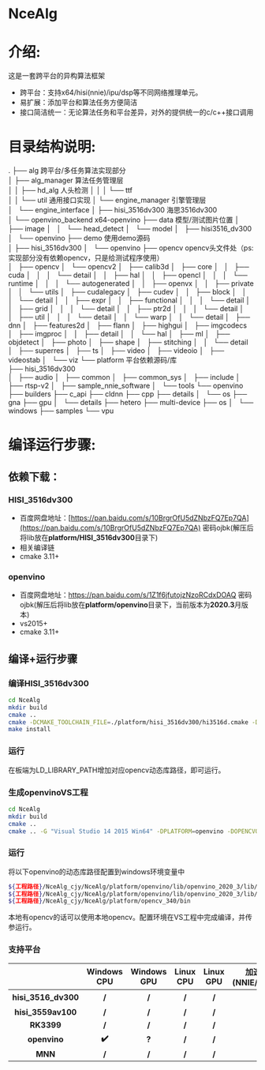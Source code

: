 # NceAlg
# 介绍:
这是一套跨平台的异构算法框架
- 跨平台：支持x64/hisi(nnie)/ipu/dsp等不同网络推理单元。
- 易扩展：添加平台和算法任务方便简洁
- 接口简洁统一：无论算法任务和平台差异，对外的提供统一的c/c++接口调用

# 目录结构说明:
.
├── alg   跨平台/多任务算法实现部分                                      
│   ├── alg_manager  算法任务管理层                                                                
│   │   ├── hd_alg  人头检测
│   │   │   └── ttf                            
│   │   └── util  通用接口实现
│   └── engine_manager  引擎管理层         
│       └── engine_interface
│           ├── hisi_3516dv300  海思3516dv300                   
│           └── openvino_backend  x64-openvino
├── data  模型/测试图片位置 
│   ├── image
│   │   └── head_detect
│   └── model
│       ├── hisi3516_dv300
│       └── openvino
├── demo  使用demo源码              
│   ├── hisi_3516dv300
│   └── openvino
├── opencv  opencv头文件处（ps:实现部分没有依赖opencv，只是给测试程序使用）   
│   ├── opencv
│   └── opencv2
│       ├── calib3d
│       ├── core
│       │   ├── cuda
│       │   │   └── detail
│       │   ├── hal
│       │   ├── opencl
│       │   │   └── runtime
│       │   │       └── autogenerated
│       │   ├── openvx
│       │   ├── private
│       │   └── utils
│       ├── cudalegacy
│       ├── cudev
│       │   ├── block
│       │   │   └── detail
│       │   ├── expr
│       │   ├── functional
│       │   │   └── detail
│       │   ├── grid
│       │   │   └── detail
│       │   ├── ptr2d
│       │   │   └── detail
│       │   ├── util
│       │   │   └── detail
│       │   └── warp
│       │       └── detail
│       ├── dnn
│       ├── features2d
│       ├── flann
│       ├── highgui
│       ├── imgcodecs
│       ├── imgproc
│       │   ├── detail
│       │   └── hal
│       ├── ml
│       ├── objdetect
│       ├── photo
│       ├── shape
│       ├── stitching
│       │   └── detail
│       ├── superres
│       ├── ts
│       ├── video
│       ├── videoio
│       ├── videostab
│       └── viz
└── platform  平台依赖源码/库   
    ├── hisi_3516dv300           
    │   ├── audio
    │   ├── common
    │   ├── common_sys
    │   ├── include
    │   ├── rtsp-v2
    │   ├── sample_nnie_software
    │   └── tools
    └── openvino
        ├── builders
        ├── c_api
        ├── cldnn
        ├── cpp
        ├── details
        │   └── os
        ├── gna
        ├── gpu
        │   └── details
        ├── hetero
        ├── multi-device
        ├── os
        │   └── windows
        ├── samples
        └── vpu

# 编译运行步骤:

## 依赖下载：

### HISI_3516dv300

- 百度网盘地址：[https://pan.baidu.com/s/10BrgrOfU5dZNbzFQ7Ep7QA](https://pan.baidu.com/s/10BrgrOfU5dZNbzFQ7Ep7QA) 密码ojbk(解压后将lib放在**platform/HISI_3516dv300**目录下)
- 相关编译链
- cmake 3.11+

### openvino

- 百度网盘地址：https://pan.baidu.com/s/1Z1f6jfutojzNzoRCdxDOAQ 密码ojbk(解压后将lib放在**platform/openvino**目录下，当前版本为**2020.3**月版本)
- vs2015+
- cmake 3.11+

## 编译+运行步骤

### 编译HISI_3516dv300

```bash
cd NceAlg
mkdir build
cmake .. 
cmake -DCMAKE_TOOLCHAIN_FILE=./platform/hisi_3516dv300/hi3516d.cmake -DPLATFORM=hisi_3516dv300 -DOPENCVOPTION=ON -DEXE_TEST=OFF -DCMAKE_BUILD_TYPE=Debug
make install
```

### 运行

在板端为LD_LIBRARY_PATH增加对应opencv动态库路径，即可运行。

### 生成openvinoVS工程

```bash
cd NceAlg
mkdir build
cmake ..
cmake .. -G "Visual Studio 14 2015 Win64" -DPLATFORM=openvino -DOPENCVOPTION=ON -DEXE_TEST=ON -DCMAKE_BUILD_TYPE=Debug#或者release
```

### 运行

将以下openvino的动态库路径配置到windows环境变量中

```bash
${工程路径}/NceAlg_cjy/NceAlg/platform/openvino/lib/openvino_2020_3/lib/x64/Debug
${工程路径}/NceAlg_cjy/NceAlg/platform/openvino/lib/openvino_2020_3/lib/x64/Release
${工程路径}/NceAlg_cjy/NceAlg/platform/opencv_340/bin
```

本地有opencv的话可以使用本地opencv。配置环境在VS工程中完成编译，并传参运行。



### 支持平台

|                     | Windows CPU | Windows GPU | Linux CPU | Linux GPU | 加速单元(NNIE/IPUDSP) |
| :-----------------: | :---------: | :---------: | :-------: | :-------: | :-------------------: |
| **hisi_3516_dv300** |    **/**    |    **/**    |   **/**   |   **/**   |         **✔️**         |
| **hisi_3559av100**  |    **/**    |    **/**    |   **/**   |   **/**   |         **/**         |
|     **RK3399**      |    **/**    |    **/**    |   **/**   |   **/**   |         **/**         |
|    **openvino**     |    **✔️**    |    **?**    |   **/**   |   **/**   |         **/**         |
|       **MNN**       |    **/**    |    **/**    |   **/**   |   **/**   |         **/**         |



